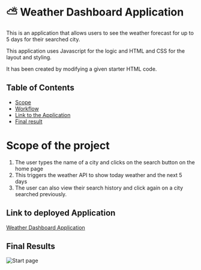 # ⛅ Weather Dashboard Application
This is an application that allows users to see the weather forecast for up to 5 days for their searched city.

This application uses Javascript for the logic and HTML and CSS for the layout and styling. 

It has been created by modifying a given starter HTML code.

## Table of Contents
- [Scope](#scope-of-project)
- [Workflow](#workflow)
- [Link to the Application](#link-to-deployed-application)
- [Final result](#final-results)

# Scope of the project
1. The user types the name of a city and clicks on the search button on the home page
2. This triggers the weather API to show today weather and the next 5 days 
3. The user can also view their search history and click again on a city searched previously. 

## Link to deployed Application
[Weather Dashboard Application](https://kjhohura24.github.io/WeatherDashboard/)

## Final Results
![Start page](https://github.com/Kjhohura24/WeatherDashboard)
